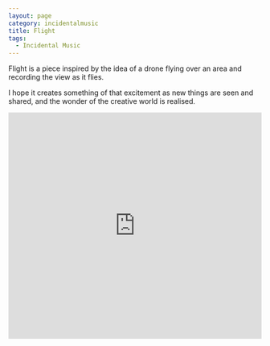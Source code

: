 ```yaml
---
layout: page
category: incidentalmusic
title: Flight
tags:
  - Incidental Music
---
```


Flight is a piece inspired by the idea of a drone flying over an area and recording the view as it flies.

I hope it creates something of that excitement as new things are seen and shared, and the wonder of the creative world is realised.

<iframe width="100%" height="450" scrolling="no" frameborder="no" src="https://w.soundcloud.com/player/?url=https%3A//api.soundcloud.com/tracks/228680318&amp;auto_play=false&amp;hide_related=false&amp;show_comments=true&amp;show_user=true&amp;show_reposts=false&amp;visual=true"></iframe>